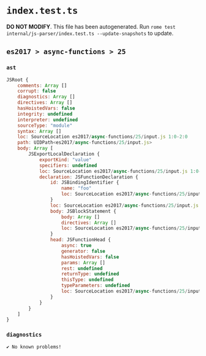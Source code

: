 # `index.test.ts`

**DO NOT MODIFY**. This file has been autogenerated. Run `rome test internal/js-parser/index.test.ts --update-snapshots` to update.

## `es2017 > async-functions > 25`

### `ast`

```javascript
JSRoot {
	comments: Array []
	corrupt: false
	diagnostics: Array []
	directives: Array []
	hasHoistedVars: false
	integrity: undefined
	interpreter: undefined
	sourceType: "module"
	syntax: Array []
	loc: SourceLocation es2017/async-functions/25/input.js 1:0-2:0
	path: UIDPath<es2017/async-functions/25/input.js>
	body: Array [
		JSExportLocalDeclaration {
			exportKind: "value"
			specifiers: undefined
			loc: SourceLocation es2017/async-functions/25/input.js 1:0-1:30
			declaration: JSFunctionDeclaration {
				id: JSBindingIdentifier {
					name: "foo"
					loc: SourceLocation es2017/async-functions/25/input.js 1:22-1:25 (foo)
				}
				loc: SourceLocation es2017/async-functions/25/input.js 1:7-1:30
				body: JSBlockStatement {
					body: Array []
					directives: Array []
					loc: SourceLocation es2017/async-functions/25/input.js 1:28-1:30
				}
				head: JSFunctionHead {
					async: true
					generator: false
					hasHoistedVars: false
					params: Array []
					rest: undefined
					returnType: undefined
					thisType: undefined
					typeParameters: undefined
					loc: SourceLocation es2017/async-functions/25/input.js 1:25-1:27
				}
			}
		}
	]
}
```

### `diagnostics`

```
✔ No known problems!

```

